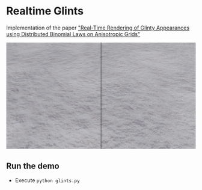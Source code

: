 # Realtime Glints
Implementation of the paper ["Real-Time Rendering of Glinty Appearances using Distributed Binomial Laws on Anisotropic Grids"](https://ggx-research.github.io/publication/2023/06/09/publication-glints.html)

![image](teaser.png)

## Run the demo
- Execute `python glints.py`
